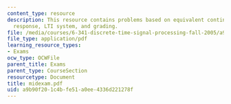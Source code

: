 ```yaml
---
content_type: resource
description: This resource contains problems based on equivalent continuous-time frequency
  response, LTI system, and grading.
file: /media/courses/6-341-discrete-time-signal-processing-fall-2005/a9b90f201c4bfe51a0ee4336d221278f_midexam.pdf
file_type: application/pdf
learning_resource_types:
- Exams
ocw_type: OCWFile
parent_title: Exams
parent_type: CourseSection
resourcetype: Document
title: midexam.pdf
uid: a9b90f20-1c4b-fe51-a0ee-4336d221278f
---
```

